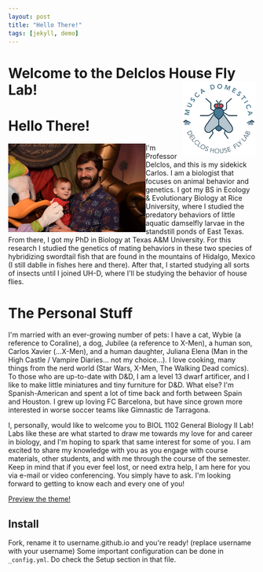 ```yaml
---
layout: post
title: "Hello There!"
tags: [jekyll, demo]
---
```


 Welcome to the Delclos House Fly Lab! <img align="right" src=./images/mosca_logo.png height="150" width="150">
=====================

# Hello There!
<img align="left" src=./images/Delclos_perfil.JPG height="180" width="280">

I'm Professor Delclos, and this is my sidekick Carlos. I am a biologist that focuses on animal behavior and genetics. I got my BS in Ecology & Evolutionary Biology at Rice University, where I studied the predatory behaviors of little aquatic damselfly larvae in the standstill ponds of East Texas. From there, I got my PhD in Biology at Texas A&M University. For this research I studied the genetics of mating behaviors in these two species of hybridizing swordtail fish that are found in the mountains of Hidalgo, Mexico (I still dablle in fishes here and there). After that, I started studying all sorts of insects until I joined UH-D, where I'll be studying the behavior of house flies.

# The Personal Stuff
I'm married with an ever-growing number of pets: I have a cat, Wybie (a reference to Coraline), a dog, Jubilee (a reference to X-Men), a human son, Carlos Xavier (...X-Men), and a human daughter, Juliana Elena (Man in the High Castle / Vampire Diaries... not my choice...). I love cooking, many things from the nerd world (Star Wars, X-Men, The Walking Dead comics). To those who are up-to-date with D&D, I am a level 13 dwarf artificer, and I like to make little miniatures and tiny furniture for D&D. What else? I'm Spanish-American and spent a lot of time back and forth between Spain and Houston. I grew up loving FC Barcelona, but have since grown more interested in worse soccer teams like Gimnastic de Tarragona.

I, personally, would like to welcome you to BIOL 1102 General Biology II Lab! Labs like these are what started to draw me towards my love for and career in biology, and I'm hoping to spark that same interest for some of you. I am excited to share my knowledge with you as you engage with course materials, other students, and with me through the course of the semester. Keep in mind that if you ever feel lost, or need extra help, I am here for you via e-mail or video conferencing. You simply have to ask. I'm looking forward to getting to know each and every one of you!

[Preview the theme!](https://thien.github.io/blueface/)

## Install

Fork, rename it to username.github.io and you're ready! (replace username with your username) Some important configuration can be done in ``_config.yml``. Do check the Setup section in that file.
